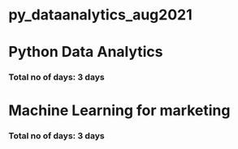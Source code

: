 # py_dataanalytics_aug2021

# Python Data Analytics
### Total no of days: 3 days

# Machine Learning for marketing
### Total no of days: 3 days
